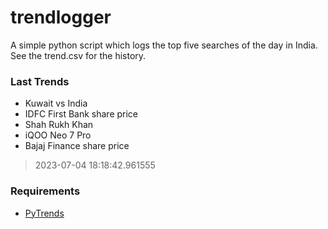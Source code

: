 # trendlogger
A simple python script which logs the top five searches of the day in India.<br>See the trend.csv for the history.<br>

<!-- Last Trends -->
### Last Trends
* Kuwait vs India
* IDFC First Bank share price
* Shah Rukh Khan
* iQOO Neo 7 Pro
* Bajaj Finance share price
> 2023-07-04 18:18:42.961555

<!-- Requirements -->
### Requirements
* [PyTrends](https://github.com/dreyco676/pytrends)
